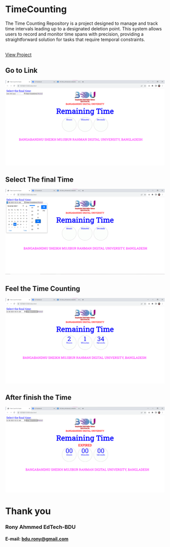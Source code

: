 # TimeCounting
<p>The Time Counting Repository is a project designed to manage and track time intervals leading up to a designated deletion point. This system allows users to record and monitor time spans with precision, providing a straightforward solution for tasks that require temporal constraints.<p>
<br>
<a href="https://rony7s.github.io/time">View Project</a>

## Go to Link
<img src="img01.png" alt="">

## Select The final Time
<img src="img02.png" alt="">

## Feel the Time Counting
<img src="img03.png" alt="">

## After finish the Time
<img src="img04.png" alt="">

# Thank you
### Rony Ahmmed EdTech-BDU
#### E-mail: bdu.rony@gmail.com


